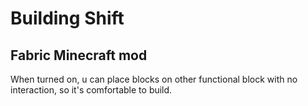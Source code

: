 # Building Shift
## Fabric Minecraft mod
When turned on, u can place blocks on other functional block with no interaction, so it's comfortable to build.
